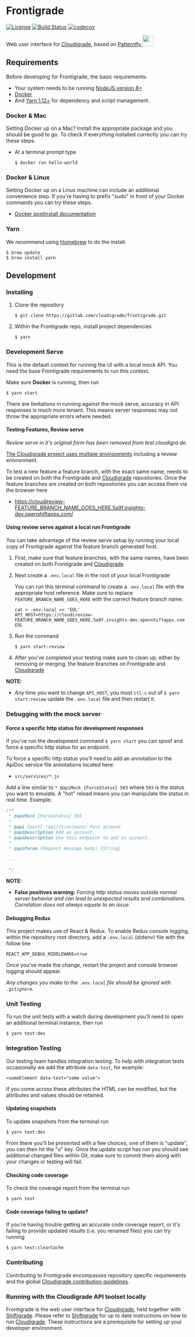 # Frontigrade
[![License](https://img.shields.io/github/license/cloudigrade/frontigrade.svg)](https://github.com/cloudigrade/frontigrade/blob/master/LICENSE)
[![Build Status](https://gitlab.com/cloudigrade/frontigrade/badges/master/pipeline.svg)](https://gitlab.com/cloudigrade/frontigrade)
[![codecov](https://codecov.io/gl/cloudigrade/frontigrade/branch/master/graph/badge.svg)](https://codecov.io/gl/cloudigrade/frontigrade)

Web user interface for [Cloudigrade](https://gitlab.com/cloudigrade/cloudigrade), based on [Patternfly <img src="https://www.patternfly.org/assets/img/logo.svg" height="30" />](https://www.patternfly.org/)

## Requirements
Before developing for Frontigrade, the basic requirements:
 * Your system needs to be running [NodeJS version 8+](https://nodejs.org/)
 * [Docker](https://docs.docker.com/engine/installation/)
 * And [Yarn 1.12+](https://yarnpkg.com) for dependency and script management.

### Docker & Mac
Setting Docker up on a Mac? Install the appropriate package and you should be good to go. To check if everything installed correctly you can try these steps.
  * At a terminal prompt type

    ```
    $ docker run hello-world
    ```

### Docker & Linux
Setting Docker up on a Linux machine can include an additional convenience step. If you're having to prefix "sudo" in front of your Docker commands you can try these steps.
  * [Docker postinstall documentation](https://docs.docker.com/install/linux/linux-postinstall/)

### Yarn
 We recommend using [Homebrew](https://brew.sh/) to do the install.

  ```
  $ brew update
  $ brew install yarn
  ```

## Development

### Installing
  1. Clone the repository
     ```
     $ git clone https://gitlab.com/cloudigrade/frontigrade.git
     ```

  1. Within the Frontigrade repo, install project dependencies
     ```
     $ yarn
     ```

### Development Serve
This is the default context for running the UI with a local mock API. You need the base Frontigrade requirements to run this context. 

Make sure **Docker** is running, then run
  ```
  $ yarn start
  ```
There are limitations in running against the mock serve, accuracy in API responses is much more lenient. This means server responses may not throw the appropriate errors where needed.
  
#### Testing Features, Review serve
*Review serve in it's original form has been removed from test.cloudigra.de.*

[The Cloudigrade project uses multiple environments](https://gitlab.com/cloudigrade/shiftigrade#our-environments) including a review enivronment. 

To test a new feature a feature branch, with the exact same name, needs to be created on both the Frontigrade and [Cloudigrade](https://gitlab.com/cloudigrade/cloudigrade) repositories.
Once the feature branches are created on both repositories you can access them via the browser here
- https://cloudireview-FEATURE_BRANCH_NAME_GOES_HERE.5a9f.insights-dev.openshiftapps.com/

#### Using review serve against a local run Frontigrade
You can take advantage of the review serve setup by running your local copy of Frontigrade against the feature branch generated host.

1. First, make sure that feature branches, with the same names, have been created on both Frontigrade and [Cloudigrade](https://gitlab.com/cloudigrade/cloudigrade)
1. Next create a `.env.local` file in the root of your local Frontigrade

   You can run this terminal command to create a `.env.local` file with the appropriate host reference. Make sure to replace `FEATURE_BRANCH_NAME_GOES_HERE` with the correct feature branch name: 
   ```
   cat > .env.local << 'EOL'
   API_HOST=https://cloudireview-FEATURE_BRANCH_NAME_GOES_HERE.5a9f.insights-dev.openshiftapps.com
   EOL
   ```
1. Run the command
   ```
   $ yarn start:review
   ```
1. After you've completed your testing make sure to clean up, either by removing or merging, the feature branches on Frontigrade and [Cloudigrade](https://gitlab.com/cloudigrade/cloudigrade)

**NOTE:** 
- Any time you want to change `API_HOST`, you must `ctl-c` out of `$ yarn start:review` update the `.env.local` file and then restart it. 

### Debugging with the mock server

#### Force a specific http status for development responses
If you've run the development command `$ yarn start` you can spoof and force a specific http status for an endpoint.

To force a specific http status you'll need to add an annotation to the ApiDoc service file annotations located here:
- `src/services/*.js` 

Add a line similar to `* @apiMock {ForceStatus} 503` where `503` is the status you want to emulate. A "hot" reload means you can manipulate the status in real time. Example:
  ```js
  /**
   * @apiMock {ForceStatus} 503
   * 
   * @api {post} /api/v1/account/ Post account
   * @apiDescription Add an account.
   * @apiDescription Use this endpoint to add an account.
   *
   * @apiParam (Request message body) {String} 

   ...

   */
  ```
**NOTE:** 
- **False positives warning:** *Forcing http status moves outside normal server behavior and can lead to unexpected results and combinations. Correlation does not always equate to an issue.* 

#### Debugging Redux
This project makes use of React & Redux. To enable Redux console logging, within the repository root directory, add a `.env.local` (dotenv) file with the follow line
  ```
  REACT_APP_DEBUG_MIDDLEWARE=true
  ```

Once you've made the change, restart the project and console browser logging should appear.


*Any changes you make to the `.env.local` file should be ignored with `.gitignore`.*

### Unit Testing
To run the unit tests with a watch during development you'll need to open an additional terminal instance, then run
  ```
  $ yarn test:dev
  ```
  
### Integration Testing
Our testing team handles integration testing. To help with integration tests occasionally we add the attribute `data-test`, for example:
  ```
  <someElement data-test="some value">
  ```

If you come across these attributes the HTML can be modified, but the attributes and values should be retained.

#### Updating snapshots
To update snapshots from the terminal run 
  ```
  $ yarn test:dev
  ```
  
From there you'll be presented with a few choices, one of them is "update", you can then hit the "u" key. Once the update script has run you should see additional changed files within Git, make sure to commit them along with your changes or testing will fail.

#### Checking code coverage
To check the coverage report from the terminal run
  ```
  $ yarn test
  ```
  
#### Code coverage failing to update?
If you're having trouble getting an accurate code coverage report, or it's failing to provide updated results (i.e. you renamed files) you can try running
  ```
  $ yarn test:clearCache
  ```

### Contributing
Contributing to Frontigrade encompasses repository specific requirements and the global [Cloudigrade contribution guidelines](https://gitlab.com/cloudigrade/cloudigrade/blob/master/CONTRIBUTING.rst). 

### Running with the Cloudigrade API toolset locally

Frontigrade is the web user interface for [Cloudigrade](https://gitlab.com/cloudigrade/cloudigrade), held together with [Shiftigrade](https://gitlab.com/cloudigrade/shiftigrade). Please refer to [Shiftigrade](https://gitlab.com/cloudigrade/shiftigrade) for up to date instructions on how to run [Cloudigrade](https://gitlab.com/cloudigrade/cloudigrade). These instructions are a prerequisite for setting up your developer environment.

